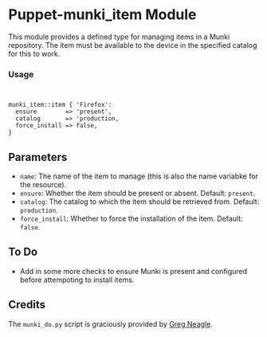 # Puppet-munki_item Module

This module provides a defined type for managing items in a Munki repository. The item must be available to the device in the specified catalog for this to work. 

### Usage

```puppet


munki_item::item { 'Firefox':
  ensure        => 'present',
  catalog       => 'production,
  force_install => false,
}
```

## Parameters

* `name`: The name of the item to manage (this is also the name variabke for the resource).
* `ensure`: Whether the item should be present or absent. Default: `present`.
* `catalog`: The catalog to which the item should be retrieved from. Default: `production`.
* `force_install`: Whether to force the installation of the item. Default: `false`.

## To Do

* Add in some more checks to ensure Munki is present and configured before attempoting to install items.

## Credits

The `munki_do.py` script is graciously provided by [Greg Neagle](https://github.com/gregneagle).
